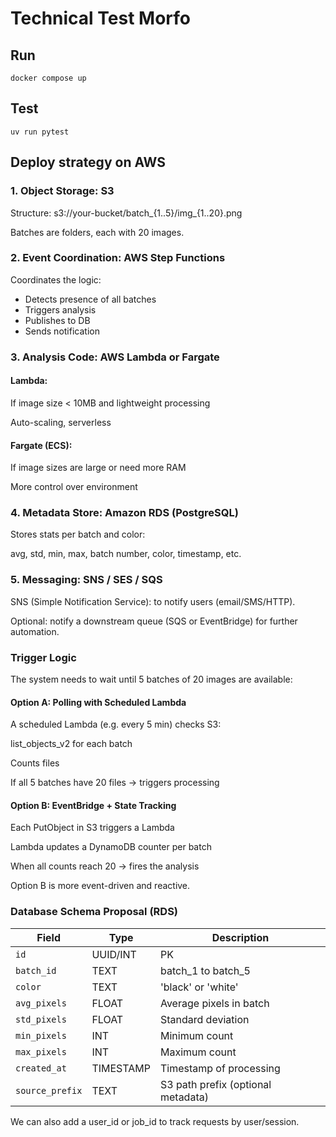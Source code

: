 # Technical Test Morfo

## Run

```
docker compose up
```

## Test

```
uv run pytest
```

## Deploy strategy on AWS

### 1. Object Storage: S3
Structure: s3://your-bucket/batch_{1..5}/img_{1..20}.png

Batches are folders, each with 20 images.

### 2. Event Coordination: AWS Step Functions
Coordinates the logic:

- Detects presence of all batches
- Triggers analysis
- Publishes to DB
- Sends notification

### 3. Analysis Code: AWS Lambda or Fargate
#### Lambda:

If image size < 10MB and lightweight processing

Auto-scaling, serverless

#### Fargate (ECS):

If image sizes are large or need more RAM

More control over environment

### 4. Metadata Store: Amazon RDS (PostgreSQL)
Stores stats per batch and color:

avg, std, min, max, batch number, color, timestamp, etc.

### 5. Messaging: SNS / SES / SQS
SNS (Simple Notification Service): to notify users (email/SMS/HTTP).

Optional: notify a downstream queue (SQS or EventBridge) for further automation.


### Trigger Logic
The system needs to wait until 5 batches of 20 images are available:

#### Option A: Polling with Scheduled Lambda

A scheduled Lambda (e.g. every 5 min) checks S3:

list_objects_v2 for each batch

Counts files

If all 5 batches have 20 files → triggers processing

#### Option B: EventBridge + State Tracking

Each PutObject in S3 triggers a Lambda

Lambda updates a DynamoDB counter per batch

When all counts reach 20 → fires the analysis

Option B is more event-driven and reactive.

### Database Schema Proposal (RDS)
| Field           | Type      | Description                        |
| --------------- | --------- | ---------------------------------- |
| `id`            | UUID/INT  | PK                                 |
| `batch_id`      | TEXT      | batch_1 to batch_5                 |
| `color`         | TEXT      | 'black' or 'white'                 |
| `avg_pixels`    | FLOAT     | Average pixels in batch            |
| `std_pixels`    | FLOAT     | Standard deviation                 |
| `min_pixels`    | INT       | Minimum count                      |
| `max_pixels`    | INT       | Maximum count                      |
| `created_at`    | TIMESTAMP | Timestamp of processing            |
| `source_prefix` | TEXT      | S3 path prefix (optional metadata) |


We can also add a user_id or job_id to track requests by user/session.

